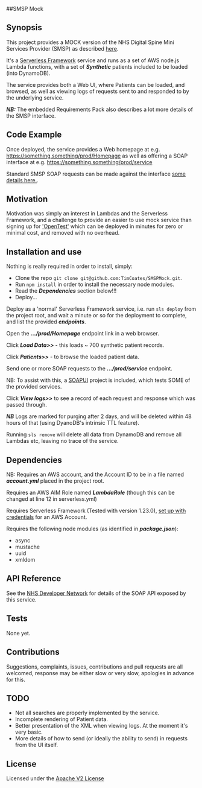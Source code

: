 ##SMSP Mock

## Synopsis

This project provides a MOCK version of the NHS Digital Spine Mini Services Provider (SMSP) as described [here](https://developer.nhs.uk/library/systems/nhs-digital-smsp-pds/).

It's a [Serverless Framework](https://serverless.com/) service and runs as a set of AWS node.js Lambda functions, with a set of ***Synthetic*** patients included to be loaded (into DynamoDB).

The service provides both a Web UI, where Patients can be loaded, and browsed, as well as viewing logs of requests sent to and responded to by the underlying service.

***NB:*** The embedded Requirements Pack also describes a lot more details of the SMSP interface.

## Code Example

Once deployed, the service provides a Web homepage at e.g. https://something.something/prod/Homepage as well as offering a SOAP interface at e.g. https://something.something/prod/service

Standard SMSP SOAP requests can be made against the interface [some details here.](https://developer.nhs.uk/library/systems/nhs-digital-smsp-pds/).

## Motivation

Motivation was simply an interest in Lambdas and the Serverless Framework, and a challenge to provide an easier to use mock service than signing up for ['OpenTest'](https://digital.nhs.uk/spine/opentest) which can be deployed in minutes for zero or minimal cost, and removed with no overhead.

## Installation and use

Nothing is really required in order to install, simply:
* Clone the repo `git clone git@github.com:TimCoates/SMSPMock.git`.
* Run `npm install` in order to install the necessary node modules.
* Read the ***Dependencies*** section below!!!
* Deploy...

Deploy as a 'normal' Serverless Framework service, i.e. run `sls deploy` from the project root, and wait a minute or so for the deployment to complete, and list the provided ***endpoints***.

Open the ***.../prod/Homepage*** endpoint link in a web browser.

Click ***Load Data>>*** - this loads ~ 700 synthetic patient records.

Click ***Patients>>*** - to browse the loaded patient data.

Send one or more SOAP requests to the ***.../prod/service*** endpoint.

NB: To assist with this, a [SOAPUI](https://www.soapui.org/) project is included, which tests SOME of the provided services.

Click ***View logs>>*** to see a record of each request and response which was passed through.

***NB*** Logs are marked for purging after 2 days, and will be deleted within 48 hours of that (using DyanoDB's intrinsic TTL feature).

Running `sls remove` will delete all data from DynamoDB and remove all Lambdas etc, leaving no trace of the service.

## Dependencies
NB: Requires an AWS account, and the Account ID to be in a file named ***account.yml*** placed in the project root.

Requires an AWS AIM Role named ***LambdaRole*** (though this can be changed at line 12 in serverless.yml)

Requires Serverless Framework (Tested with version 1.23.0), [set up with credentials](https://serverless.com/framework/docs/providers/aws/guide/credentials/) for an AWS Account.

Requires the following node modules (as identified in ***package.json***):
* async
* mustache
* uuid
* xmldom

## API Reference

See the [NHS Developer Network](https://developer.nhs.uk/library/systems/nhs-digital-smsp-pds/) for details of the SOAP API exposed by this service.

## Tests

None yet.

## Contributions

Suggestions, complaints, issues, contributions and pull requests are all welcomed, response may be either slow or very slow, apologies in advance for this.

## TODO

* Not all searches are properly implemented by the service.
* Incomplete rendering of Patient data.
* Better presentation of the XML when viewing logs. At the moment it's very basic.
* More details of how to send (or ideally the ability to send) in requests from the UI itself. 

## License

Licensed under the [Apache V2 License](https://www.apache.org/licenses/LICENSE-2.0)
